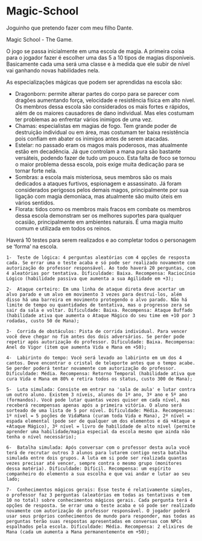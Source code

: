 # Magic-School
Joguinho que pretendo fazer com meu filho Dante.


Magic School - The Game.

O jogo se passa inicialmente em uma escola de magia.
A primeira coisa para o jogador fazer é escolher uma das 5 a 10 tipos de magias disponíveis. Basicamente cada uma será uma classe e à medida que ele subir de nível vai ganhando novas habilidades nela.

As especializações mágicas que podem ser aprendidas na escola são:
- Dragonborn: permite alterar partes do corpo para se parecer com dragões aumentando força, velocidade e resistência física em alto nível. Os membros dessa escola são considerados os mais fortes e rápidos, além de os maiores causadores de dano individual. Mas eles costumam ter problemas ao enfrentar vários inimigos de uma vez.
- Chamas: especialistas em magias de fogo. Tem grande poder de destruição individual ou em área, mas costumam ter baixa resistência pois confiam em abater os inimigos antes de serem atacadas.
- Estelar: no passado eram os magos mais poderosos, mas atualmente estão em decadência. Já que controlam a mana pura são bastante versáteis, podendo fazer de tudo um pouco. Esta falta de foco se tornou o maior problema dessa escola, pois exige muita dedicação para se tornar forte nela.
- Sombras: a escola mais misteriosa, seus membros são os mais dedicados a ataques furtivos, espionagem e assassinato. Já foram considerados perigosos pelos demais magos, principalmente por sua ligação com magia demoníaca, mas atualmente são muito úteis em vários sentidos.
- Florata: tidos como os membros mais fracos em combate os membros dessa escola demonstram ser os melhores suportes para qualquer ocasião, principalmente em ambientes naturais. É uma magia muito comum e utilizada em todos os reinos.

Haverá 10 testes para serem realizados e ao completar todos o personagem se ‘forma’ na escola.

    1-  Teste de lógica: 4 perguntas aleatórias com 4 opções de resposta cada. Se errar uma o teste acaba e só pode ser realizado novamente com autorização do professor responsável. Ao todo haverá 20 perguntas, com 4 aleatórias por tentativa. Dificuldade: Baixa. Recompensa: Raciocínio Lógico (habilidade passiva que aumenta a sua Agilidade em +3);
    
    2-  Ataque certeiro: Em uma linha de ataque direta deve acertar um alvo parado e um alvo em movimento 3 vezes para destruí-los, além disso há uma barreira em movimento protegendo o alvo parado. Não há limite de tempo ou quantidades de tentativa, mas o progresso zera se sair da sala e voltar. Dificuldade: Baixa. Recompensa: Ataque Buffado (habilidade ativa que aumenta o Ataque Mágico do seu time em +10 por 3 rodadas, custo 50 de Mana);
    
    3-  Corrida de obstáculos: Pista de corrida individual. Para vencer você deve chegar no fim antes dos dois adversários. Se perder pode repetir após autorização do professor. Dificuldade: Baixa. Recompensa: Anel do Vigor (item que aumenta Vida e Mana em +50);
    
    4-  Labirinto do tempo: Você será levado ao labirinto em um dos 4 cantos. Deve encontrar o cristal de teleporte antes que o tempo acabe. Se perder poderá tentar novamente com autorização do professor. Dificuldade: Média. Recompensa: Retorno Temporal (habilidade ativa que cura Vida e Mana em 80% e retira todos os status, custo 300 de Mana);

    5-  Luta simulada: Consiste em entrar na 'sala de aula' e lutar contra um outro aluno. Existem 3 níveis, alunos do 1º ano, 3º ano e 5º ano (formandos). Você pode lutar quantas vezes quiser em cada nível, mas receberá recompensas apenas após a primeira vitória. O aluno será sorteado de uma lista de 5 por nível. Dificuldade: Média. Recompensas: 1º nível = 5 poções de VidaMana (curam toda Vida e Mana), 2º nível = espada elemental (pode ser de qualquer um dos elementos e dá +Ataque e +Ataque Mágico), 3º nível = livro de habilidade de alto nível (permite aprender uma habilidade/magia especial da escola mesmo que ainda não tenha o nível necessário);
    
    6-  Batalha simulada: Após conversar com o professor desta aula você terá de recrutar outros 3 alunos para lutarem contigo nesta batalha simulada entre dois grupos. A luta em si pode ser realizada quantas vezes precisar até vencer, sempre contra o mesmo grupo (monitores dessa matéria). Dificuldade: Difícil. Recompensa: um espírito companheiro do elemento a sua escolha e que vai andar e lutar ao seu lado;

    7-  Conhecimentos mágicos gerais: Esse teste é relativamente simples, o professor faz 3 perguntas (aleatórias em todas as tentativas e tem 10 no total) sobre conhecimentos mágicos gerais. Cada pergunta terá 4 opções de resposta. Se errar uma o teste acaba e só pode ser realizado novamente com autorização do professor responsável. O jogador poderá usar seus próprios conhecimentos de mundo para responder, mas todas as perguntas terão suas respostas apresentadas em conversas com NPCs espalhados pela escola. Dificuldade: Média. Recompensa: 2 elixires de Mana (cada um aumenta a Mana permanentemente em +50);

